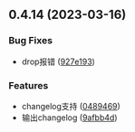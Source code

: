 ## 0.4.14 (2023-03-16)


### Bug Fixes

* drop报错 ([927e193](https://github.com/ligaopeng123-npm/hoc/commit/927e193fd1ad781e7cc95e5fe793cb1b5a64d399))


### Features

* changelog支持 ([0489469](https://github.com/ligaopeng123-npm/hoc/commit/0489469b803be293dd9364e2a37f82ee6b2a4113))
* 输出changelog ([9afbb4d](https://github.com/ligaopeng123-npm/hoc/commit/9afbb4d389281cf2d9e73dcbe04f53cec91919f0))



